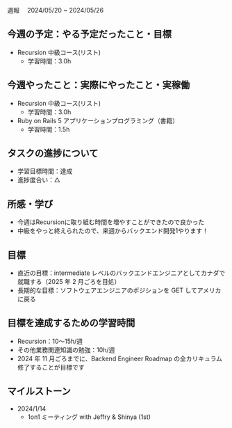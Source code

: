 週報　 2024/05/20 ~ 2024/05/26

## 今週の予定：やる予定だったこと・目標

- Recursion 中級コース(リスト)
  - 学習時間：3.0h

## 今週やったこと：実際にやったこと・実稼働

- Recursion 中級コース(リスト)
  - 学習時間：3.0h
- Ruby on Rails 5 アプリケーションプログラミング（書籍）
  - 学習時間：1.5h

## タスクの進捗について

- 学習目標時間：達成
- 進捗度合い：△

## 所感・学び

- 今週はRecursionに取り組む時間を増やすことができたので良かった
- 中級をやっと終えられたので、来週からバックエンド開発1やります！

## 目標

- 直近の目標：intermediate レベルのバックエンドエンジニアとしてカナダで就職する（2025 年 2 月ごろを目処）
- 長期的な目標：ソフトウェアエンジニアのポジションを GET してアメリカに戻る

## 目標を達成するための学習時間

- Recursion：10〜15h/週
- その他業務関連知識の勉強：10h/週
- 2024 年 11 月ごろまでに、Backend Engineer Roadmap の全カリキュラム修了することが目標です

## マイルストーン

- 2024/1/14
  - 1on1 ミーティング with Jeffry & Shinya (1st)
